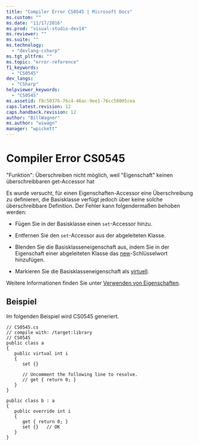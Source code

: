 ```yaml
---
title: "Compiler Error CS0545 | Microsoft Docs"
ms.custom: ""
ms.date: "11/17/2016"
ms.prod: "visual-studio-dev14"
ms.reviewer: ""
ms.suite: ""
ms.technology: 
  - "devlang-csharp"
ms.tgt_pltfrm: ""
ms.topic: "error-reference"
f1_keywords: 
  - "CS0545"
dev_langs: 
  - "CSharp"
helpviewer_keywords: 
  - "CS0545"
ms.assetid: f8c50376-76c4-46ac-9ee1-76cc58005cea
caps.latest.revision: 12
caps.handback.revision: 12
author: "BillWagner"
ms.author: "wiwagn"
manager: "wpickett"
---
```

# Compiler Error CS0545
"Funktion": Überschreiben nicht möglich, weil "Eigenschaft" keinen überschreibbaren get\-Accessor hat  
  
 Es wurde versucht, für einen Eigenschaften\-Accessor eine Überschreibung zu definieren, die Basisklasse verfügt jedoch über keine solche überschreibbare Definition.  Der Fehler kann folgendermaßen behoben werden:  
  
-   Fügen Sie in der Basisklasse einen `set`\-Accessor hinzu.  
  
-   Entfernen Sie den `set`\-Accessor aus der abgeleiteten Klasse.  
  
-   Blenden Sie die Basisklasseneigenschaft aus, indem Sie in der Eigenschaft einer abgeleiteten Klasse das [new](../../../csharp/language-reference/keywords/new.md)\-Schlüsselwort hinzufügen.  
  
-   Markieren Sie die Basisklasseneigenschaft als [virtuell](../../../csharp/language-reference/keywords/virtual.md).  
  
 Weitere Informationen finden Sie unter [Verwenden von Eigenschaften](../../../csharp/programming-guide/classes-and-structs/using-properties.md).  
  
## Beispiel  
 Im folgenden Beispiel wird CS0545 generiert.  
  
```  
// CS0545.cs  
// compile with: /target:library  
// CS0545  
public class a  
{  
   public virtual int i  
   {  
      set {}  
  
      // Uncomment the following line to resolve.  
      // get { return 0; }  
   }  
}  
  
public class b : a  
{  
   public override int i  
   {  
      get { return 0; }  
      set {}   // OK  
   }  
}  
```